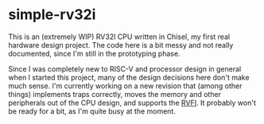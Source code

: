 # simple-rv32i

This is an (extremely WIP) RV32I CPU written in Chisel, my first real hardware design project.
The code here is a bit messy and not really documented, since I'm still in the prototyping phase. 

Since I was completely new to RISC-V and processor design in general when I started this project, many of the design decisions here don't make much sense.
I'm currently working on a new revision that (among other things) implements traps correctly, moves the memory and other peripherals out of the CPU design, and supports the [RVFI](https://github.com/SymbioticEDA/riscv-formal).
It probably won't be ready for a bit, as I'm quite busy at the moment.
